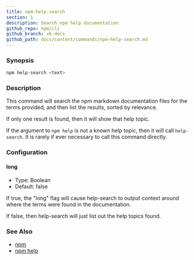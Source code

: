 ```yaml
---
title: npm-help-search
section: 1
description: Search npm help documentation
github_repo: npm/cli
github_branch: v6-docs
github_path: docs/content/commands/npm-help-search.md
---
```


### Synopsis

```bash
npm help-search <text>
```

### Description

This command will search the npm markdown documentation files for the
terms provided, and then list the results, sorted by relevance.

If only one result is found, then it will show that help topic.

If the argument to `npm help` is not a known help topic, then it will
call `help-search`.  It is rarely if ever necessary to call this
command directly.

### Configuration

#### long

* Type: Boolean
* Default: false

If true, the "long" flag will cause help-search to output context around
where the terms were found in the documentation.

If false, then help-search will just list out the help topics found.

### See Also

* [npm](/cli/v6/commands/npm)
* [npm help](/cli/v6/commands/npm-help)
